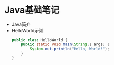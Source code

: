 # Java基础笔记

- Java简介
- HelloWorld示例
  ```java
  public class HelloWorld {
      public static void main(String[] args) {
          System.out.println("Hello, World!");
      }
  }